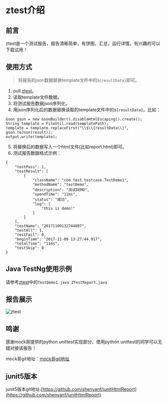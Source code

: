 # ztest介绍

## 前言

ztest是一个测试报告，报告清晰简单，有饼图，汇总，运行详情。有兴趣的可以下载试用！

## 使用方式

> 将报告的json数据替换template文件中的`${resultData}`即可。

1. pull [ztest](https://github.com/zhangfei19841004/ztest)。
2. 读取template文件数据。
3. 将测试报告数据json序列化。
4. 用json序列化后的数据替换读取的template文件中的`${resultData}`。比如：

```
Gson gson = new GsonBuilder().disableHtmlEscaping().create();
String template = FileUtil.read(templatePath);
template = template.replaceFirst("\\$\\{resultData\\}", gson.toJson(result));
output.write(template);
```

5. 将替换后的数据写入一个html文件(比如report.html)即可。
6. 测试报告数据格式示例：

```
{
    "testPass": 1,
    "testResult": [
        {
            "className": "com.test.testcase.TestDemo1",
            "methodName": "testDemo",
            "description": "测试DEMO",
            "spendTime": "11ms",
            "status": "成功",
            "log": [
                "this is demo!"
            ]
        }
    ],
    "testName": "20171109132744897",
    "testAll": 1,
    "testFail": 0,
    "beginTime": "2017-11-09 13:27:44.917",
    "totalTime": "11ms",
    "testSkip": 0
}
```

## Java TestNg使用示例

请参考[ztest](https://github.com/zhangfei19841004/ztest)中的`TestDemo1.java ZTestReport.java`

## 报告展示

![ztest](https://github.com/zhangfei19841004/ztest/blob/master/ztest.png)

## 鸣谢

感谢mock哥提供的python unittest实现部分，使用python unittest的同学可以无缝对接该报告！

mock哥git地址：[mock哥git地址](https://github.com/TesterlifeRaymond/BeautifulReport)

## junit5版本

junit5版本git地址:[https://github.com/shenyanf/junitHtmlReport](https://github.com/shenyanf/junitHtmlReport)
